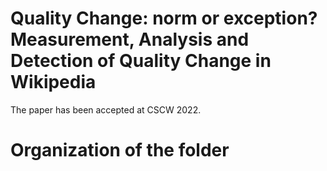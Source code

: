 # Quality Change: norm or exception? Measurement, Analysis and Detection of Quality Change in Wikipedia

The paper has been accepted at CSCW 2022.

# Organization of the folder




